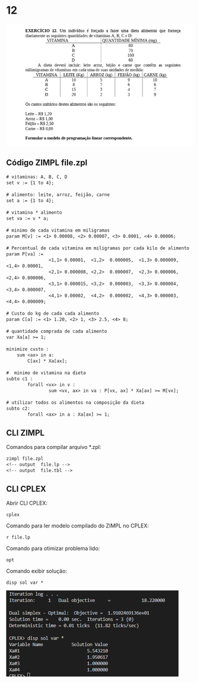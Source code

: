 # 12

![image](resources/ex.png)

## Código ZIMPL  file.zpl

    # vitaminas: A, B, C, D
    set v := {1 to 4};

    # alimento: leite, arroz, feijão, carne
    set a := {1 to 4};

    # vitamina * alimento
    set va := v * a;

    # minimo de cada vitamina em miligramas
    param M[v] := <1> 0.00008, <2> 0.00007, <3> 0.0001, <4> 0.00006;

    # Percentual de cada vitamina em miligramas por cada kilo de alimento
    param P[va] := 
                    <1,1> 0.00001,  <1,2>  0.000005,  <1,3> 0.000009, <1,4> 0.00001, 
                    <2,1> 0.000008, <2,2>  0.000007,  <2,3> 0.000006, <2,4> 0.000006, 
                    <3,1> 0.000015, <3,2>  0.000003,  <3,3> 0.000004, <3,4> 0.000007, 
                    <4,1> 0.00002,  <4,2>  0.000002,  <4,3> 0.000003, <4,4> 0.000009;

    # Custo do kg de cada cada alimento
    param C[a] := <1> 1.20, <2> 1, <3> 2.5, <4> 8;

    # quantidade comprada de cada alimento
    var Xa[a] >= 1;

    minimize custo : 
        sum <ax> in a:
            C[ax] * Xa[ax];

    #  minimo de vitamina na dieta
    subto c1 :
            forall <vx> in v :
                    sum <vx, ax> in va : P[vx, ax] * Xa[ax] >= M[vx];
                    
    # utilizar todos os alimentos na composição da dieta
    subto c2:
            forall <ax> in a : Xa[ax] >= 1; 

## CLI ZIMPL

Comandos para compilar arquivo *.zpl:

    zimpl file.zpl
    <!-- output  file.lp -->
    <!-- output  file.tbl -->

## CLI CPLEX

Abrir CLI CPLEX:

    cplex

Comando para ler modelo compilado do ZIMPL no CPLEX:

    r file.lp

Comando para otimizar problema lido:

    opt

Comando exibir solução:

    disp sol var *

![image](resources/sol.png)

